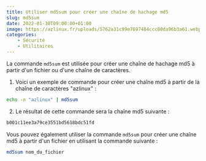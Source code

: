 ```yaml
---
title: Utiliser md5sum pour créer une chaîne de hachage md5
slug: md5sum
date: 2022-01-30T09:00:00+01:00
image: https://azlinux.fr/uploads/5762a31c99e7697484ccc80da96b3a61.webp
categories:
    - Sécurité
    - Utilitaires
---
```


La commande `md5sum` est utilisée pour créer une chaîne de hachage md5 à partir d'un fichier ou d'une chaîne de caractères.

1. Voici un exemple de commande pour créer une chaîne md5 à partir de la chaîne de caractères "azlinux" :

```bash
echo -n "azlinux" | md5sum
```

2. Le résultat de cette commande sera la chaîne md5 suivante :

```bash
b001c11ee3a79ce3551bd5618bdc51fd
```

Vous pouvez également utiliser la commande `md5sum` pour créer une chaîne md5 à partir d'un fichier en utilisant la commande suivante :

```bash
md5sum nom_du_fichier
```
